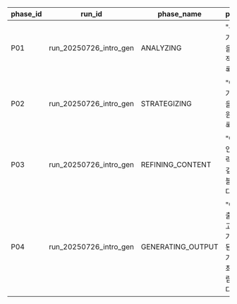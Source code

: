 | phase_id | run_id                 | phase_name        | phase_purpose                                                                | status  |
| -------- | ---------------------- | ----------------- | ---------------------------------------------------------------------------- | ------- |
| P01      | run_20250726_intro_gen | ANALYZING         | "무엇이 주어졌는가?" 객관적 사실을 분석하여 기초적인 '분석 블록'을 축적합니다.                               | PENDING |
| P02      | run_20250726_intro_gen | STRATEGIZING      | "어떻게 이길 것인가?" 분석된 사실을 바탕으로 고차원적인 '전략 블록'을 수립합니다.                             | PENDING |
| P03      | run_20250726_intro_gen | REFINING_CONTENT  | "어떻게 심화할 것인가?" 분석과 전략을 융합하여 더 깊이 있는 '정련된 블록'을 생성합니다.                         | PENDING |
| P04      | run_20250726_intro_gen | GENERATING_OUTPUT | "어떻게 '최종 산출물들'로 변환하고 전달할 것인가?" 모든 활성화된 정보를, 사용자가 요구한 다양한 최종 형식으로 조립하고 발행합니다. | PENDING |
